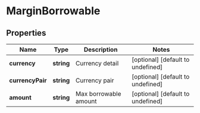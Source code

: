 # MarginBorrowable

## Properties

Name | Type | Description | Notes
------------ | ------------- | ------------- | -------------
**currency** | **string** | Currency detail | [optional] [default to undefined]
**currencyPair** | **string** | Currency pair | [optional] [default to undefined]
**amount** | **string** | Max borrowable amount | [optional] [default to undefined]

